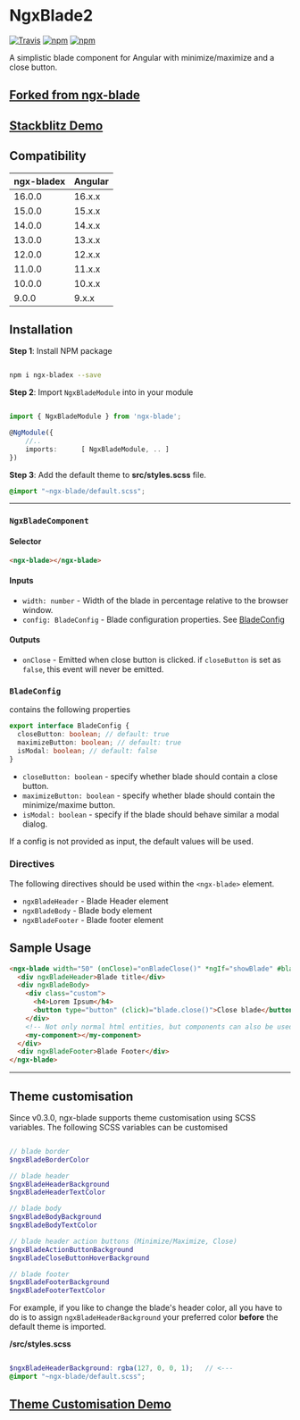 # NgxBlade2

[![Travis](https://travis-ci.com/karnavpargi/ngx-bladex.svg?branch=master)](https://travis-ci.com/karnavpargi/ngx-bladex)
[![npm](https://img.shields.io/npm/v/ngx-blade.svg)](https://www.npmjs.com/package/ngx-blade)
[![npm](https://img.shields.io/npm/dt/ngx-blade.svg)](https://www.npmjs.com/package/ngx-blade)

A simplistic blade component for Angular with minimize/maximize and a close button.

## [Forked from ngx-blade](https://www.npmjs.com/package/ngx-blade)

## [Stackblitz Demo](https://stackblitz.com/edit/angular-ngx-blade)

## Compatibility

| ngx-bladex | Angular |
| ---------- | ------- |
| 16.0.0     | 16.x.x  |
| 15.0.0     | 15.x.x  |
| 14.0.0     | 14.x.x  |
| 13.0.0     | 13.x.x  |
| 12.0.0     | 12.x.x  |
| 11.0.0     | 11.x.x  |
| 10.0.0     | 10.x.x  |
| 9.0.0      | 9.x.x   |

## Installation

**Step 1**: Install NPM package

```bash

npm i ngx-bladex --save

```

**Step 2**: Import `NgxBladeModule` into in your module

```typescript

import { NgxBladeModule } from 'ngx-blade';

@NgModule({
    //..
    imports:      [ NgxBladeModule, .. ]
})

```

**Step 3**: Add the default theme to **src/styles.scss** file.

```scss
@import "~ngx-blade/default.scss";
```

---

### `NgxBladeComponent`

#### Selector

```html
<ngx-blade></ngx-blade>
```

#### Inputs

- `width: number` - Width of the blade in percentage relative to the browser window.
- `config: BladeConfig` - Blade configuration properties. See [BladeConfig](#BladeConfig)

#### Outputs

- `onClose` - Emitted when close button is clicked. if `closeButton` is set as `false`, this event will never be emitted.

### `BladeConfig`

contains the following properties

```typescript
export interface BladeConfig {
  closeButton: boolean; // default: true
  maximizeButton: boolean; // default: true
  isModal: boolean; // default: false
}
```

- `closeButton: boolean` - specify whether blade should contain a close button.
- `maximizeButton: boolean` - specify whether blade should contain the minimize/maxime button.
- `isModal: boolean` - specify if the blade should behave similar a modal dialog.

If a config is not provided as input, the default values will be used.

### Directives

The following directives should be used within the `<ngx-blade>` element.

- `ngxBladeHeader` - Blade Header element
- `ngxBladeBody` - Blade body element
- `ngxBladeFooter` - Blade footer element

## Sample Usage

```html
<ngx-blade width="50" (onClose)="onBladeClose()" *ngIf="showBlade" #blade>
  <div ngxBladeHeader>Blade title</div>
  <div ngxBladeBody>
    <div class="custom">
      <h4>Lorem Ipsum</h4>
      <button type="button" (click)="blade.close()">Close blade</button>
    </div>
    <!-- Not only normal html entities, but components can also be used -->
    <my-component></my-component>
  </div>
  <div ngxBladeFooter>Blade Footer</div>
</ngx-blade>
```

---

## Theme customisation

Since v0.3.0, ngx-blade supports theme customisation using SCSS variables.
The following SCSS variables can be customised

```SCSS

// blade border
$ngxBladeBorderColor

// blade header
$ngxBladeHeaderBackground
$ngxBladeHeaderTextColor

// blade body
$ngxBladeBodyBackground
$ngxBladeBodyTextColor

// blade header action buttons (Minimize/Maximize, Close)
$ngxBladeActionButtonBackground
$ngxBladeCloseButtonHoverBackground

// blade footer
$ngxBladeFooterBackground
$ngxBladeFooterTextColor

```

For example, if you like to change the blade's header color, all you have to do is to assign `ngxBladeHeaderBackground` your preferred color **before** the default theme is imported.

**/src/styles.scss**

```SCSS

$ngxBladeHeaderBackground: rgba(127, 0, 0, 1);   // <---
@import "~ngx-blade/default.scss";

```

## [Theme Customisation Demo](https://stackblitz.com/edit/angular-ngx-blade-theme-customization?file=src/styles.scss)
